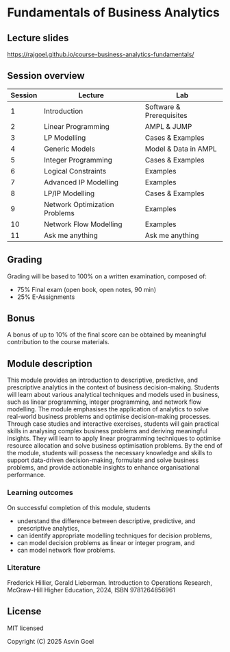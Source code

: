 # Fundamentals of Business Analytics

## Lecture slides

https://rajgoel.github.io/course-business-analytics-fundamentals/

## Session overview

| Session | Lecture                       | Lab                      |
|---------|-------------------------------|--------------------------|
|    1    | Introduction                  | Software & Prerequisites |
|    2    | Linear Programming            | AMPL & JUMP              |
|    3    | LP Modelling                  | Cases & Examples         |
|    4    | Generic Models                | Model & Data in AMPL     |
|    5    | Integer Programming           | Cases & Examples         |
|    6    | Logical Constraints           | Examples                 |
|    7    | Advanced IP Modelling         | Examples                 |
|    8    | LP/IP Modelling               | Cases & Examples         |
|    9    | Network Optimization Problems | Examples                 |
|   10    | Network Flow Modelling        | Examples                 |
|   11    | Ask me anything               | Ask me anything          |

## Grading

Grading will be based to 100% on a written examination, composed of:

- 75% Final exam (open book, open notes, 90 min)
- 25% E-Assignments

## Bonus

A bonus of up to 10% of the final score can be obtained by meaningful contribution to the course materials. 

## Module description

This module provides an introduction to descriptive, predictive, and prescriptive analytics in the context of business decision-making. Students will learn about various analytical techniques and models used in business, such as linear programming, integer programming, and network flow modelling. The module emphasises the application of analytics to solve real-world business problems and optimise decision-making processes. Through case studies and interactive exercises, students will gain practical skills in analysing complex business problems and deriving meaningful insights. They will learn to apply linear programming techniques to optimise resource allocation and solve business optimisation problems. By the end of the module, students will possess the necessary knowledge and skills to support data-driven decision-making, formulate and solve business problems, and provide actionable insights to enhance organisational performance.

### Learning outcomes

On successful completion of this module, students

- understand the difference between descriptive, predictive, and prescriptive analytics,
- can identify appropriate modelling techniques for decision problems,
- can model decision problems as linear or integer program, and
- can model network flow problems.

### Literature

Frederick Hillier, Gerald Lieberman. Introduction to Operations Research, McGraw-Hill Higher Education, 2024, ISBN 9781264856961

## License

MIT licensed

Copyright (C) 2025 Asvin Goel
